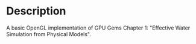 Description
===========

A basic OpenGL implementation of GPU Gems Chapter 1: "Effective Water Simulation from Physical Models".
